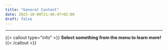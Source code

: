```yaml
---
title: "General Content"
date: 2023-10-08T21:46:47+02:00
draft: false
---
```


<hr>

{{< callout type="info" >}}
**Select something from the menu to learn more!**
{{< /callout >}}
